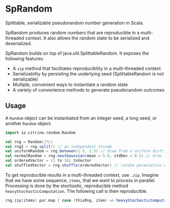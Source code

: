 # SpRandom

Splittable, serializable pseudorandom number generation in Scala.

SpRandom produces random numbers that are reproducible in a multi-threaded context.
It also allows the random state to be serialized and deserialized.

SpRandom builds on top of java.util.SplittableRandom.
It exposes the following features:
* A `zip` method that facilitates reproducibility in a multi-threaded context
* Serializability by persisting the underlying seed (SplittableRandom is not serializable)
* Multiple, convenient ways to instantiate a random state
* A variety of convenience methods to generate pseudorandom outcomes

## Usage

A `Random` object can be instantiated from an integer seed, a long seed, or another `Random` object.

```scala
import io.citrine.random.Random

val rng = Random(17L)
val rng2 = rng.split() // an independent stream
val uniformRandom = rng.between(1.5, 2.5) // draw from a uniform distribution between 1.5 and 2.5
val normalRandom = rng.nextGaussian(mean = 5.0, stdDev = 0.1) // draw from a normal with mean 5.0 and standard deviation 0.1
val orderedVector = (1 to 10).toVector
val shuffledVector = rng.shuffle(orderedVector) // random permutation of the range (1 to 10)
```

To get reproducible results in a multi-threaded context, use `.zip`.
Imagine that we have some sequence, `items`, that we want to process in parallel.
Processing is done by the stochastic, reproducible method `heavyStochasticComputation`.
The following call is then reproducible.

```scala
rng.zip(items).par.map { case (thisRng, item) => heavyStochasticComputation(item, thisRng) }
```

